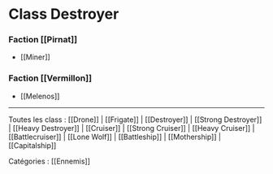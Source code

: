 # Class Destroyer

### Faction [[Pirnat]]
* [[Miner]]

### Faction [[Vermillon]]
* [[Melenos]]

***

Toutes les class : [[Drone]] | [[Frigate]] | [[Destroyer]] | [[Strong Destroyer]] | [[Heavy Destroyer]] | [[Cruiser]] | [[Strong Cruiser]] | [[Heavy Cruiser]] | [[Battlecruiser]] | [[Lone Wolf]] | [[Battleship]] | [[Mothership]] | [[Capitalship]]

Catégories : [[Ennemis]]
